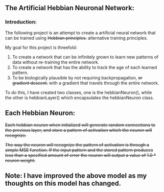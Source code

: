 ## The Artificial Hebbian Neuronal Network:  

### Introduction: 
The following project is an attempt to create a artificial neural network that can be trained using ~~Hebbian principles.~~ alternative training principles. 

My goal for this project is threefold: 
 1. To create a network that can be infinitely grown to learn new patterns of data without re-training the entire network. 
 2. To create a network that has the ability to track the age of each learned pattern. 
 3. To be biologically plausible by not requiring backpropagation, ~~or gradient descent.~~ with a gradient that travels through the entire network.

To do this, I have created two classes, one is the hebbianNeuron(), while the other is hebbianLayer() which encapsulates the hebbianNeuron class. 


## Each Hebbian Neuron: 
~~Each hebbian neuron when initialized will generate random connections to the previous layer, and store a pattern of activation which the neuron will recognize.~~ 

~~The way the neuron will recognize the pattern of activation is through a simple MSE function. If the input pattern and the stored pattern produces less than a specified amount of error the neuron will output a value of 1.0 * neuron weight.~~ 

## Note: I have improved the above model as my thoughts on this model has changed. 
